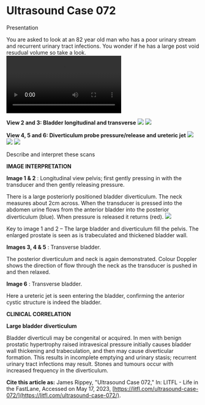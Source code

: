 # Ultrasound Case 072
Presentation


You are asked to look at an 82 year old man who has a poor urinary stream and recurrent urinary tract infections. You wonder if he has a large post void resudual volume so take a look. 
![](https://litfl.com/wp-content/uploads/2019/01/LITFL-Top-100-Ultrasound-072-001-Bladder-diverticulum.mp4)


**View 2 and 3: Bladder longitudinal and transverse** 
![](https://litfl.com/wp-content/uploads/2019/01/LITFL-Top-100-Ultrasound-072-002-Bladder-longitudinal.jpg)
![](https://litfl.com/wp-content/uploads/2019/01/LITFL-Top-100-Ultrasound-072-003-Bladder-transverse.jpg)

**View 4, 5 and 6: Diverticulum probe pressure/release and ureteric jet** 
![](https://litfl.com/wp-content/uploads/2019/01/LITFL-Top-100-Ultrasound-072-004-Diverticulum-probe-pressure.jpg)
![](https://litfl.com/wp-content/uploads/2019/01/LITFL-Top-100-Ultrasound-072-005-Diverticulum-probe-release.jpg)
![](https://litfl.com/wp-content/uploads/2019/01/LITFL-Top-100-Ultrasound-072-006-Diverticulum-ureteric-jet.jpg)


Describe and interpret these scans

**IMAGE INTERPRETATION** 



**Image 1 & 2** : Longitudinal view pelvis; first gently pressing in with the transducer and then gently releasing pressure. 


There is a large posteriorly positioned bladder diverticulum. The neck measures about 2cm across. When the transducer is pressed into the abdomen urine flows from the anterior bladder into the posterior diverticulum (blue). When pressure is released it returns (red). 
![](https://litfl.com/wp-content/uploads/2019/01/Image-7-Key-to-image-1-and-2.jpg)

Key to image 1 and 2 – The large bladder and diverticulum fill the pelvis. The enlarged prostate is seen as is trabeculated and thickened bladder wall.



**Images 3, 4 & 5** : Transverse bladder. 


 The posterior diverticulum and neck is again demonstrated. Colour Doppler shows the direction of flow through the neck as the transducer is pushed in and then relaxed. 



**Image 6** : Transverse bladder. 


Here a ureteric jet is seen entering the bladder, confirming the anterior cystic structure is indeed the bladder. 


**CLINICAL CORRELATION** 



**Large bladder diverticulum** 


Bladder diverticuli may be congenital or acquired. In men with benign prostatic hypertrophy raised intravesical pressure initially causes bladder wall thickening and trabeculation, and then may cause diverticular formation. This results in incomplete emptying and urinary stasis; recurrent urinary tract infections may result. Stones and tumours occur with increased frequency in the diverticulum.

**Cite this article as:**  James Rippey, "Ultrasound Case 072," In: LITFL - Life in the FastLane, Accessed on May 17, 2023, [https://litfl.com/ultrasound-case-072/](https://litfl.com/ultrasound-case-072/).


